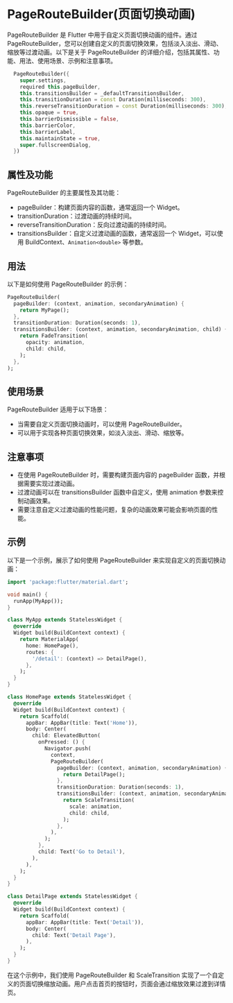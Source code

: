 # PageRouteBuilder(页面切换动画)

PageRouteBuilder 是 Flutter 中用于自定义页面切换动画的组件。通过 PageRouteBuilder，您可以创建自定义的页面切换效果，包括淡入淡出、滑动、缩放等过渡动画。以下是关于 PageRouteBuilder 的详细介绍，包括其属性、功能、用法、使用场景、示例和注意事项。

```dart
  PageRouteBuilder({
    super.settings,
    required this.pageBuilder,
    this.transitionsBuilder = _defaultTransitionsBuilder,
    this.transitionDuration = const Duration(milliseconds: 300),
    this.reverseTransitionDuration = const Duration(milliseconds: 300),
    this.opaque = true,
    this.barrierDismissible = false,
    this.barrierColor,
    this.barrierLabel,
    this.maintainState = true,
    super.fullscreenDialog,
  })
```

## 属性及功能

PageRouteBuilder 的主要属性及其功能：

- pageBuilder：构建页面内容的函数，通常返回一个 Widget。
- transitionDuration：过渡动画的持续时间。
- reverseTransitionDuration：反向过渡动画的持续时间。
- transitionsBuilder：自定义过渡动画的函数，通常返回一个 Widget，可以使用 BuildContext、`Animation<double>` 等参数。

## 用法

以下是如何使用 PageRouteBuilder 的示例：

```dart
PageRouteBuilder(
  pageBuilder: (context, animation, secondaryAnimation) {
    return MyPage();
  },
  transitionDuration: Duration(seconds: 1),
  transitionsBuilder: (context, animation, secondaryAnimation, child) {
    return FadeTransition(
      opacity: animation,
      child: child,
    );
  },
);
```

## 使用场景

PageRouteBuilder 适用于以下场景：

- 当需要自定义页面切换动画时，可以使用 PageRouteBuilder。
- 可以用于实现各种页面切换效果，如淡入淡出、滑动、缩放等。

## 注意事项

- 在使用 PageRouteBuilder 时，需要构建页面内容的 pageBuilder 函数，并根据需要实现过渡动画。
- 过渡动画可以在 transitionsBuilder 函数中自定义，使用 animation 参数来控制动画效果。
- 需要注意自定义过渡动画的性能问题，复杂的动画效果可能会影响页面的性能。

## 示例

以下是一个示例，展示了如何使用 PageRouteBuilder 来实现自定义的页面切换动画：

```dart
import 'package:flutter/material.dart';

void main() {
  runApp(MyApp());
}

class MyApp extends StatelessWidget {
  @override
  Widget build(BuildContext context) {
    return MaterialApp(
      home: HomePage(),
      routes: {
        '/detail': (context) => DetailPage(),
      },
    );
  }
}

class HomePage extends StatelessWidget {
  @override
  Widget build(BuildContext context) {
    return Scaffold(
      appBar: AppBar(title: Text('Home')),
      body: Center(
        child: ElevatedButton(
          onPressed: () {
            Navigator.push(
              context,
              PageRouteBuilder(
                pageBuilder: (context, animation, secondaryAnimation) {
                  return DetailPage();
                },
                transitionDuration: Duration(seconds: 1),
                transitionsBuilder: (context, animation, secondaryAnimation, child) {
                  return ScaleTransition(
                    scale: animation,
                    child: child,
                  );
                },
              ),
            );
          },
          child: Text('Go to Detail'),
        ),
      ),
    );
  }
}

class DetailPage extends StatelessWidget {
  @override
  Widget build(BuildContext context) {
    return Scaffold(
      appBar: AppBar(title: Text('Detail')),
      body: Center(
        child: Text('Detail Page'),
      ),
    );
  }
}
```

在这个示例中，我们使用 PageRouteBuilder 和 ScaleTransition 实现了一个自定义的页面切换缩放动画。用户点击首页的按钮时，页面会通过缩放效果过渡到详情页。
